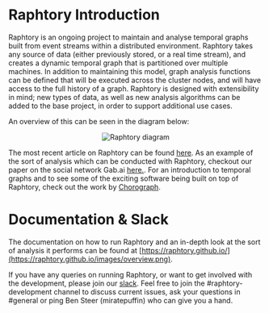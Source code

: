 # Raphtory Introduction
Raphtory is an ongoing project to maintain and analyse temporal graphs built from event streams within a distributed environment. Raphtory takes any source of data (either previously stored, or a real time stream), and creates a dynamic temporal graph that is partitioned over multiple machines. In addition to maintaining this model, graph analysis functions can be defined that will be executed across the cluster nodes, and will have access to the full history of a graph. Raphtory is designed with extensibility in mind; new types of data, as well as new analysis algorithms can be added to the base project, in order to support additional use cases.

An overview of this can be seen in the diagram below:

<p align="center">
  <img src="https://raphtory.github.io/images/overview.png" alt="Raphtory diagram"/>
</p>

The most recent article on Raphtory can be found [here](https://www.sciencedirect.com/science/article/pii/S0167739X19301621). As an example of the sort of analysis which can be conducted with Raphtory, checkout our paper on the social network Gab.ai [here.](https://arxiv.org/pdf/2009.08322.pdf). For an introduction to temporal graphs and to see some of the exciting software being built on top of Raphtory, check out the work by [Chorograph](https://chorograph.com/demo).

# Documentation & Slack
The documentation on how to run Raphtory and an in-depth look at the sort of analysis it performs can be found at [https://raphtory.github.io/](https://raphtory.github.io/images/overview.png).

If you have any queries on running Raphtory, or want to get involved with the development, please join our [slack](https://join.slack.com/t/raphtory/shared_invite/zt-jd5mce91-vDxEiFBILC_G2ilZPdvDaA). Feel free to join the #raphtory-development channel to discuss current issues, ask your questions in #general or ping Ben Steer (miratepuffin) who can give you a hand.


